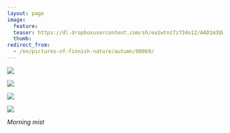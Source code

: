 ```yaml
---
layout: page
image:
  feature:
  teaser: https://dl.dropboxusercontent.com/sh/ea1wtnz7z734o12/AAD1m3UWTYNTYlWi4FLgKQsHa/luontokuvat/syksy/DSC52115-245px.jpg
  thumb:
redirect_from:
  - /en/pictures-of-finnish-nature/autumn/00069/
---
```


[![](https://dl.dropboxusercontent.com/sh/ea1wtnz7z734o12/AAALmV_qIbqAf0yWn4glgdHya/luontokuvat/syksy/DSC52105-800px.jpg)](https://dl.dropboxusercontent.com/sh/ea1wtnz7z734o12/AAAuWRwfTGnBlDALucr2AUcHa/luontokuvat/syksy/DSC52105.jpg)

[![](https://dl.dropboxusercontent.com/sh/ea1wtnz7z734o12/AABgjaqAVWPPHJKEaZOW88eba/luontokuvat/syksy/DSC52115-800px.jpg)](https://dl.dropboxusercontent.com/sh/ea1wtnz7z734o12/AABmuj_ibjChMgGwsoffDTrca/luontokuvat/syksy/DSC52115.jpg)

[![](https://dl.dropboxusercontent.com/sh/ea1wtnz7z734o12/AABN1up4AThwlMTNOG__djbsa/luontokuvat/syksy/DSC52136-800px.jpg)](https://dl.dropboxusercontent.com/sh/ea1wtnz7z734o12/AAAQxJ3m4w3SCpaxjAHnSfUoa/luontokuvat/syksy/DSC52136.jpg)

[![](https://dl.dropboxusercontent.com/sh/ea1wtnz7z734o12/AAAWYSZvME04tK1M8NOkHcn_a/luontokuvat/syksy/DSC52139-800px.jpg)](https://dl.dropboxusercontent.com/sh/ea1wtnz7z734o12/AAB_FVSmpjdmAqgBoQRl2Jbna/luontokuvat/syksy/DSC52139.jpg)

*Morning mist*
